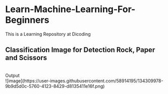 # Learn-Machine-Learning-For-Beginners
This is a Learning Repository at Dicoding
## Classification Image for Detection Rock, Paper and Scissors 
<br>
Output
<br>
![image](https://user-images.githubusercontent.com/58914195/134309978-9b9d5d0c-5760-4123-8429-d8135411e16f.png)

